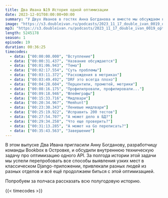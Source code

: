 ```yaml
---
title: Два Ивана №19 История одной оптимизации
date: 2023-12-01T08:00:00+00:00
summary: "У Двух Иванов в гостях Анна Богданова и вместе мы обсуждаем как оптимизировали одно API"
image: "https://s3.doubleivan.ru/podcasts/2023_11_17_double_ivan_0019_optimization_story.jpg"
mp3: "https://s3.doubleivan.ru/podcasts/2023_11_17_double_ivan_0019_optimization_story.mp3"
length: 5245178
season: 1
episode: 19
duration: 00:36:25
timecodes:
  - data: ["00:00:00.000", "Вступление"]
  - data: ["00:00:31.437", "Название обсуждается"]
  - data: ["00:01:06.943", "Тема"]
  - data: ["00:02:17.554", "Суть проблемы"]
  - data: ["00:03:11.372", "Расхождения в метриках"]
  - data: ["00:03:49.492", "DRF это всегда плохо"]
  - data: ["00:04:28.604", "Перцентили, прометей, метрики"]
  - data: ["00:08:16.175", "Профилилровали, профилировали..."]
  - data: ["00:09:18.946", "Флеймграфы"]
  - data: ["00:15:33.716", "Мидлвари"]
  - data: ["00:20:34.967", "Memhunt"]
  - data: ["00:23:30.343", "Ленивые мидлвари"]
  - data: ["00:25:19.922", "Исправить 200 тестов"]
  - data: ["00:27:54.707", "А может дело в БД?"]
  - data: ["00:29:34.258", "Что еще проверить?"]
  - data: ["00:31:13.285", "А может на Go переписать?"]
  - data: ["00:35:43.563", "Завершение"]
---
```


В этом выпуске Два Ивана пригласили Анну Богданову, разработчицу команды Bookbox в Островке, и обсудили внутреннюю техническую задачу про оптимизацию одного API. За полгода истории этой задачи мы успели перепробовать все способы выявления узких мест в классическом Django-приложении, привлекали разных людей из разных отделов и всё ещё продолжаем биться с этой оптимизацией.

Попробуем за полчаса рассказать всю полугодовую историю.

{{< timecodes >}}


